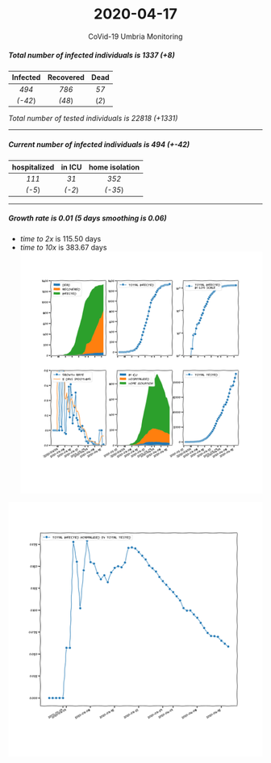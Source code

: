 <div align='center'>

# 2020-04-17
CoVid-19 Umbria Monitoring
</div>

##### Total number of infected individuals is 1337 (+8)
Infected | Recovered | Dead
:---: | :---: | :---:
*494* | *786* | *57*
*(-42*) | *(48*) | (*2*)

*Total number of tested individuals is 22818 (+1331)*
***
##### Current number of infected individuals is 494 (+-42)
hospitalized | in ICU | home isolation
:---: | :---: | :---:
*111* |*31* |*352*
*(-5*) |*(-2*) |*(-35*)
***
##### Growth rate is 0.01 (5 days smoothing is 0.06)
- *time to 2x* is 115.50 days
- *time to 10x* is 383.67 days
![stats][stats]

![infected_normalized][infected_normalized]

[stats]: stats_Umbria.png
[infected_normalized]: infected_normalized_Umbria.png
